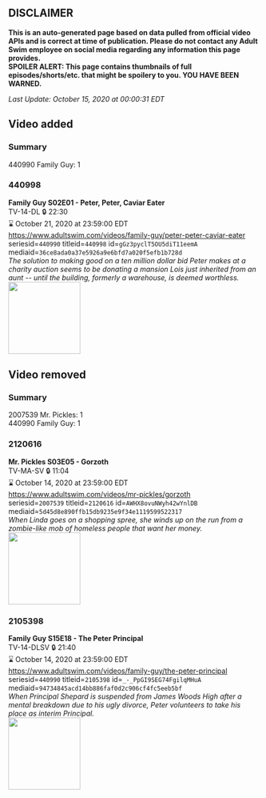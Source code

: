 ## DISCLAIMER
**This is an auto-generated page based on data pulled from official video APIs and is correct at time of publication. Please do not contact any Adult Swim employee on social media regarding any information this page provides.**  
**SPOILER ALERT: This page contains thumbnails of full episodes/shorts/etc. that might be spoilery to you. YOU HAVE BEEN WARNED.**  

_Last Update: October 15, 2020 at 00:00:31 EDT_
## Video added
### Summary
440990 Family Guy: 1  
### 440998
**Family Guy S02E01 - Peter, Peter, Caviar Eater**  
TV-14-DL 🔒 22:30  
⌛ October 21, 2020 at 23:59:00 EDT  
https://www.adultswim.com/videos/family-guy/peter-peter-caviar-eater  
seriesid=`440990` titleid=`440998` id=`gGz3pyclT5OU5diT11eemA` mediaid=`36ce8ada0a37e5926a9e6bfd7a020f5efb1b728d`  
_The solution to making good on a ten million dollar bid Peter makes at a charity auction seems to be donating a mansion Lois just inherited from an aunt -- until the building, formerly a warehouse, is deemed worthless._  
<a href="https://i.cdn.turner.com/asfix/repository//8a25c3920eaf5fa6010eaffb99c438bf/thumbnail_52753.jpg"><img src="https://i.cdn.turner.com/asfix/repository//8a25c3920eaf5fa6010eaffb99c438bf/thumbnail_52753.jpg" height="144px" /></a>
## Video removed
### Summary
2007539 Mr. Pickles: 1  
440990 Family Guy: 1  
### 2120616
**Mr. Pickles S03E05 - Gorzoth**  
TV-MA-SV 🔒 11:04  
⌛ October 14, 2020 at 23:59:00 EDT  
https://www.adultswim.com/videos/mr-pickles/gorzoth  
seriesid=`2007539` titleid=`2120616` id=`AWHX8ovuNWyh42wYnlDB` mediaid=`5d45d8e890ffb15db9235e9f34e1119599522317`  
_When Linda goes on a shopping spree, she winds up on the run from a zombie-like mob of homeless people that want her money._  
<a href="https://i.cdn.turner.com/adultswim/big/image-upload/thumbnails/thumb-2_image-151974646385420.jpg"><img src="https://i.cdn.turner.com/adultswim/big/image-upload/thumbnails/thumb-2_image-151974646385420.jpg" height="144px" /></a>
### 2105398
**Family Guy S15E18 - The Peter Principal**  
TV-14-DLSV 🔒 21:40  
⌛ October 14, 2020 at 23:59:00 EDT  
https://www.adultswim.com/videos/family-guy/the-peter-principal  
seriesid=`440990` titleid=`2105398` id=`_-_PpGI9SEG74FgilqMHuA` mediaid=`94734845acd14bb886faf0d2c906cf4fc5eeb5bf`  
_When Principal Shepard is suspended from James Woods High after a mental breakdown due to his ugly divorce, Peter volunteers to take his place as interim Principal._  
<a href="https://i.cdn.turner.com/adultswim/big/video/the-peter-principal/familyguy_1416_air_cid-34G33.jpg"><img src="https://i.cdn.turner.com/adultswim/big/video/the-peter-principal/familyguy_1416_air_cid-34G33.jpg" height="144px" /></a>
